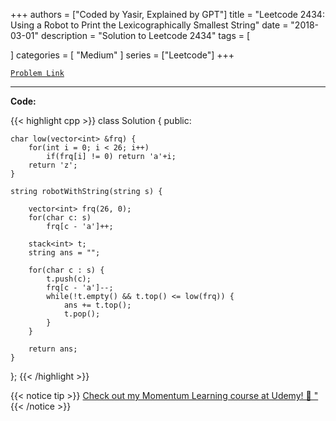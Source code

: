 
+++
authors = ["Coded by Yasir, Explained by GPT"]
title = "Leetcode 2434: Using a Robot to Print the Lexicographically Smallest String"
date = "2018-03-01"
description = "Solution to Leetcode 2434"
tags = [
    
]
categories = [
    "Medium"
]
series = ["Leetcode"]
+++



[`Problem Link`](https://leetcode.com/problems/using-a-robot-to-print-the-lexicographically-smallest-string/description/)

---

**Code:**

{{< highlight cpp >}}
class Solution {
public:
    
    char low(vector<int> &frq) {
        for(int i = 0; i < 26; i++)
            if(frq[i] != 0) return 'a'+i;
        return 'z';
    }
    
    string robotWithString(string s) {
        
        vector<int> frq(26, 0);
        for(char c: s)
            frq[c - 'a']++;
        
        stack<int> t;
        string ans = "";
        
        for(char c : s) {
            t.push(c);
            frq[c - 'a']--;
            while(!t.empty() && t.top() <= low(frq)) {
                ans += t.top();
                t.pop();
            }
        }
        
        return ans;
    }
};
{{< /highlight >}}



{{< notice tip >}}
[Check out my Momentum Learning course at Udemy! 🚀 "](https://www.udemy.com/course/blind-75-the-data-structures-and-algorithms-essentials/)
{{< /notice >}}


